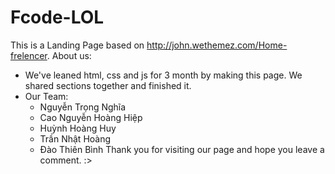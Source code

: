 # Fcode-LOL
This is a Landing Page based on http://john.wethemez.com/Home-frelencer. 
About us:
  - We've leaned html, css and js for 3 month by making this page. We shared sections together and finished it.
  - Our Team:
    + Nguyễn Trọng Nghĩa
    + Cao Nguyễn Hoàng Hiệp
    + Huỳnh Hoàng Huy
    + Trần Nhật Hoàng
    + Đào Thiên Bình
Thank you for visiting our page and hope you leave a comment. :>

